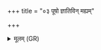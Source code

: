+++
title = "०३ पूषो ज्ञातिविन् मह्यम्"

+++
<details><summary>मूलम् (GR)</summary>

पूषो ज्ञातिविन् मह्यं जायाम् इमाम् अदात् ॥
</details>